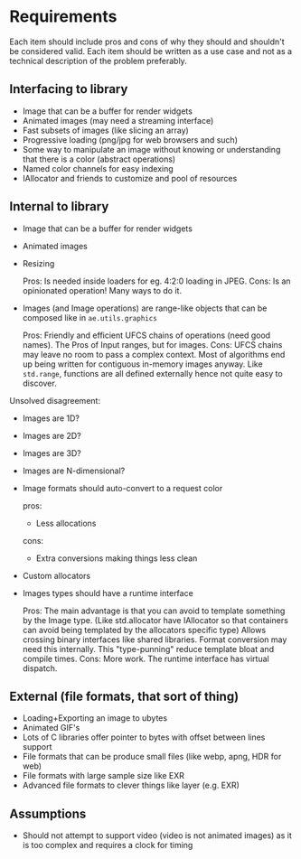 # Requirements
Each item should include pros and cons of why they should and shouldn't be considered valid.
Each item should be written as a use case and not as a technical description of the problem preferably.

## Interfacing to library
- Image that can be a buffer for render widgets
- Animated images (may need a streaming interface)
- Fast subsets of images (like slicing an array)
- Progressive loading (png/jpg for web browsers and such)
- Some way to manipulate an image without knowing or understanding that there is a color (abstract operations)
- Named color channels for easy indexing
- IAllocator and friends to customize and pool of resources

## Internal to library

- Image that can be a buffer for render widgets

- Animated images

- Resizing

  Pros:
      Is needed inside loaders for eg. 4:2:0 loading in JPEG.
  Cons:
      Is an opinionated operation! Many ways to do it.

- Images (and Image operations) are range-like objects that can be composed like in `ae.utils.graphics`

  Pros:
      Friendly and efficient UFCS chains of operations (need good names).
      The Pros of Input ranges, but for images.
  Cons:
      UFCS chains may leave no room to pass a complex context.
      Most of algorithms end up being written for contiguous in-memory images anyway.
      Like `std.range`, functions are all defined externally hence not quite easy to discover.


Unsolved disagreement:
- Images are 1D?
- Images are 2D?
- Images are 3D?
- Images are N-dimensional?

- Image formats should auto-convert to a request color

  pros:
    - Less allocations

  cons:
    - Extra conversions making things less clean

- Custom allocators

- Images types should have a runtime interface

  Pros:
      The main advantage is that you can avoid to template something by the Image type.
      (Like std.allocator have IAllocator so that containers can avoid being templated by the allocators specific type)
      Allows crossing binary interfaces like shared libraries.
      Format conversion may need this internally.
      This "type-punning" reduce template bloat and compile times.
  Cons:
      More work.
      The runtime interface has virtual dispatch.

## External (file formats, that sort of thing)
- Loading+Exporting an image to ubytes
- Animated GIF's
- Lots of C libraries offer pointer to bytes with offset between lines support
- File formats that can be produce small files (like webp, apng, HDR for web)
- File formats with large sample size like EXR
- Advanced file formats to clever things like layer (e.g. EXR)

## Assumptions
- Should not attempt to support video (video is not animated images) as it is too complex and requires a clock for timing
